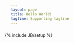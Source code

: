 ```yaml
---
layout: page
title: Hello World!
tagline: Supporting tagline
---
```

{% include JB/setup %}

<html>
  <head>
    <meta http-equiv="content-type" content="text/html">
    <title>3024</title>
    <style type="text/css" media="screen">
      body { margin: 5% 20%; }
      .scheme, .author, pre, .block { font-family: "menlo", monospace; }
      .block { display: inline-block; font-size: 13px; font-weight: bold; padding: 15px; margin: 0 5px 10px 0; }
      pre {
        font-size: 14px;
        padding: 10px 20px;
      }
      
      .base00-background { background-color: #090300; }
      .base01-background { background-color: #3a3432; }
      .base02-background { background-color: #4a4543; }
      .base03-background { background-color: #5c5855; }
      .base04-background { background-color: #807d7c; }
      .base05-background { background-color: #a5a2a2; }
      .base06-background { background-color: #d6d5d4; }
      .base07-background { background-color: #f7f7f7; }
      .base08-background { background-color: #db2d20; }
      .base09-background { background-color: #e8bbd0; }
      .base0A-background { background-color: #fded02; }
      .base0B-background { background-color: #01a252; }
      .base0C-background { background-color: #b5e4f4; }
      .base0D-background { background-color: #01a0e4; }
      .base0E-background { background-color: #a16a94; }
      .base0F-background { background-color: #cdab53; }
      
      .base00 { color: #090300; }
      .base01 { color: #3a3432; }
      .base02 { color: #4a4543; }
      .base03 { color: #5c5855; }
      .base04 { color: #807d7c; }
      .base05 { color: #a5a2a2; }
      .base06 { color: #d6d5d4; }
      .base07 { color: #f7f7f7; }
      .base08 { color: #db2d20; }
      .base09 { color: #e8bbd0; }
      .base0A { color: #fded02; }
      .base0B { color: #01a252; }
      .base0C { color: #b5e4f4; }
      .base0D { color: #01a0e4; }
      .base0E { color: #a16a94; }
      .base0F { color: #cdab53; }
    </style>
  </head>
  <body>
    <h1 class="scheme">3024</h1>
    <p class="author">Jan T. Sott</p>
    <div>
      <div class="block base00-background base07">00</div>
      <div class="block base01-background base07">01</div>
      <div class="block base02-background base07">02</div>
      <div class="block base03-background base07">03</div>
      <div class="block base04-background base00">04</div>
      <div class="block base05-background base00">05</div>
      <div class="block base06-background base00">06</div>
      <div class="block base07-background base00">07</div>
      <br />
      <div class="block base08-background base07">08</div>
      <div class="block base09-background base07">09</div>
      <div class="block base0A-background base07">0A</div>
      <div class="block base0B-background base07">0B</div>
      <div class="block base0C-background base07">0C</div>
      <div class="block base0D-background base07">0D</div>
      <div class="block base0E-background base07">0E</div>
      <div class="block base0F-background base07">0F</div>
    </div>
    <div>
      <pre class="base00-background base05">
<span class="base0E">require</span> <span class="base0B">"gem"</span>

<span class="base08">string</span> = <span class="base0B">"base16"</span>
<span class="base08">symbol</span> = <span class="base0B">:base16</span>
<span class="base08">fixnum</span> = <span class="base09">0</span>
<span class="base08">float</span>  = <span class="base09">0.00</span>
<span class="base08">array</span>  = <span class="base0A">Array</span>.<span class="base0D">new</span>
<span class="base08">array</span>  = [<span class="base0B">'chris'</span>, <span class="base09">85</span>]
<span class="base08">hash</span>   = {<span class="base0B">"test"</span> => <span class="base0B">"test"</span>}
<span class="base08">regexp</span> = <span class="base0C">/[abc]/</span>

<span class="base03"># This is a comment</span>
<span class="base0E">class</span> <span class="base0A">Person</span>
  
  <span class="base0D">attr_accessor</span> <span class="base0B">:name</span>
  
  <span class="base0E">def</span> <span class="base0D">initialize</span>(<span class="base08">attributes</span> = {})
    <span class="base08">@name</span> = <span class="base08">attributes</span>[<span class="base0B">:name</span>]
  <span class="base0E">end</span>
  
  <span class="base0E">def</span> <span class="base0E">self</span>.<span class="base0D">greet</span>
    <span class="base02-background"><span class="base0B">"hello"</span></span>
  <span class="base0E">end</span>
<span class="base0E">end</span>

<span class="base08">person1</span> = <span class="base0A">Person</span>.<span class="base0D">new</span>(<span class="base0B">:name</span> => <span class="base0B">"Chris"</span>)
<span class="base0D">print</span> <span class="base0A">Person</span>::<span class="base0D">greet</span>, <span class="base0B">" "</span>, <span class="base08">person1</span>.<span class="base0D">name</span>, <span class="base0B">"<span class="base09">\n</span>"</span>
<span class="base0D">puts</span> <span class="base0B">"another </span><span class="base0F">#{</span><span class="base0A">Person</span>::<span class="base0D">greet</span><span class="base0F">}</span> <span class="base0F">#{</span><span class="base08">person1</span>.<span class="base0D">name</span><span class="base0F">}</span><span class="base0B">"</span>
      </pre>
      
      <pre class="base07-background base02">
<span class="base0E">require</span> <span class="base0B">"rubygems"</span>

<span class="base08">string</span> = <span class="base0B">"tomorrow"</span>
<span class="base08">symbol</span> = <span class="base0B">:tomorrow</span>
<span class="base08">fixnum</span> = <span class="base09">0</span>
<span class="base08">float</span>  = <span class="base09">0.00</span>
<span class="base08">array</span>  = <span class="base0A">Array</span>.<span class="base0D">new</span>
<span class="base08">array</span>  = [<span class="base0B">'chris'</span>, <span class="base09">85</span>]
<span class="base08">hash</span>   = {<span class="base0B">"test"</span> => <span class="base0B">"test"</span>}
<span class="base08">regexp</span> = <span class="base0C">/[abc]/</span>

<span class="base03"># This is a comment</span>
<span class="base0E">class</span> <span class="base0A">Person</span>

  <span class="base0D">attr_accessor</span> <span class="base0B">:name</span>

  <span class="base0E">def</span> <span class="base0D">initialize</span>(<span class="base08">attributes</span> = {})
    <span class="base08">@name</span> = <span class="base08">attributes</span>[<span class="base0B">:name</span>]
  <span class="base0E">end</span>

  <span class="base0E">def</span> <span class="base0E">self</span>.<span class="base0D">greet</span>
    <span class="base06-background"><span class="base0B">"hello"</span></span>
  <span class="base0E">end</span>
<span class="base0E">end</span>

<span class="base08">person1</span> = <span class="base0A">Person</span>.<span class="base0D">new</span>(<span class="base0B">:name</span> => <span class="base0B">"Chris"</span>)
<span class="base0D">print</span> <span class="base0A">Person</span>::<span class="base0D">greet</span>, <span class="base0B">" "</span>, <span class="base08">person1</span>.<span class="base0D">name</span>, <span class="base0B">"<span class="base09">\n</span>"</span>
<span class="base0D">puts</span> <span class="base0B">"another </span><span class="base0F">#{</span><span class="base0A">Person</span>::<span class="base0D">greet</span><span class="base0F">}</span> <span class="base0F">#{</span><span class="base08">person1</span>.<span class="base0D">name</span><span class="base0F">}</span><span class="base0B">"</span>
      </pre>
    </div>
  </body>
</html>